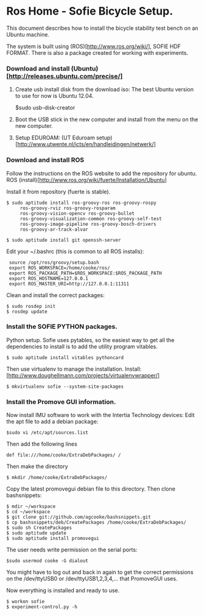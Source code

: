 Ros Home - Sofie Bicycle Setup.
=======

This document describes how to install the bicycle stability test bench on an Ubuntu machine.

The system is built using (ROS)[http://www.ros.org/wiki/], SOFIE HDF FORMAT. 
There is also a package created for working with experiments.
### Download and install (Ubuntu)[http://releases.ubuntu.com/precise/]

1. Create usb install disk from the download iso: The best Ubuntu version to use for now is
Ubuntu 12.04.

     $sudo usb-disk-creator

2. Boot the USB stick in the new computer and install from the menu on the new computer.
3. Setup EDUROAM: (UT Eduroam setup)[http://www.utwente.nl/icts/en/handleidingen/netwerk/]

### Download and install ROS
Follow the instructions on the ROS website to add the repository for ubuntu.
ROS (install)[http://www.ros.org/wiki/fuerte/Installation/Ubuntu]

Install it from repository (fuerte is stable).

    $ sudo aptitude install ros-groovy-ros ros-groovy-rospy
    	 ros-groovy-rviz ros-groovy-rosparam
    	 ros-groovy-vision-opencv ros-groovy-bullet 
    	 ros-groovy-visualization-common ros-groovy-self-test 
    	 ros-groovy-image-pipeline ros-groovy-bosch-drivers
    	 ros-groovy-ar-track-alvar
    
    $ sudo aptitude install git openssh-server


Edit your ~/.bashrc (this is common to all ROS installs):

     source /opt/ros/groovy/setup.bash
     export ROS_WORKSPACE=/home/cooke/ros/
     export ROS_PACKAGE_PATH=$ROS_WORKSPACE:$ROS_PACKAGE_PATH
     export ROS_HOSTNAME=127.0.0.1
     export ROS_MASTER_URI=http://127.0.0.1:11311

Clean and install the correct packages:

    $ sudo rosdep init
    $ rosdep update

### Install the SOFIE PYTHON packages.

Python setup. Sofie uses pytables, so the easiest way to get all the dependencies to install is
to add the utility program vitables.

    $ sudo aptitude install vitables pythoncard

Then use virtualenv to manage the installation. Install: 
[http://www.doughellmann.com/projects/virtualenvwrapper/]

    $ mkvirtualenv sofie --system-site-packages

### Install the Promove GUI information.
Now install IMU software to work with the Intertia Technology devices:
Edit the apt file to add a debian package:

    $sudo vi /etc/apt/sources.list

Then add the following lines

    def file:///home/cooke/ExtraDebPackages/ /

Then make the directory 

    $ mkdir /home/cooke/ExtraDebPackages/

Copy the latest promovegui debian file to this directory.
Then clone bashsnippets:

    $ mdir ~/workspace
    $ cd ~/workspace
    $ git clone git://github.com/agcooke/bashsnippets.git
    $ cp bashsnippets/deb/CreatePackages /home/cooke/ExtraDebPackages/
    $ sudo sh CreatePackages
    $ sudo aptitude update
    $ sudo aptitude install promovegui

The user needs write permission on the serial ports:

    $sudo usermod cooke -G dialout

You might have to log out and back in again to get the correct
permissions on the /dev/ttyUSB0 or /dev/ttyUSB1,2,3,4,... that PromoveGUI uses.

Now everything is installed and ready to use.

    $ workon sofie
    $ experiment-control.py -h